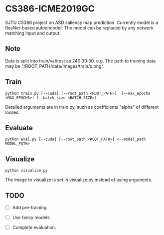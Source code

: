 # CS386-ICME2019GC
SJTU CS386 project on ASD saliency map prediction. Currently model is a ResNet-based autoencoder. The model can be replaced by any network matching input and output.

## Note
Data is split into train/val/test as 240:30:30. e.g. The path to training data may be "/ROOT_PATH/data/Images/train/x.png".

## Train
```
python train.py [--cuda] [--root_path <ROOT_PATH>]  [--max_epochs <MAX_EPOCHS>] [--batch_size <BATCH_SIZE>]
```
Detailed arguments are in train.py, such as coefficients "alpha" of different losses.

## Evaluate
```
python eval.py [--cuda] [--root_path <ROOT_PATH>] <--model_path MODEL_PATH>
```

## Visualize
```
python visualize.py
```
The image to visualize is set in visualize.py instead of using arguments.

## TODO
- [ ] Add pre-training.
- [ ] Use fancy models.
- [ ] Complete evaluation.

